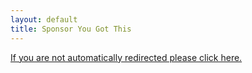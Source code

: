 ```yaml
---
layout: default
title: Sponsor You Got This
---
```



<a class="redirect" href="https://www.notion.so/underland/Sponsor-You-Got-This-2020-24eee05c1f38455da3d2435191efa570">If you are not automatically redirected please click here.</a>

<script>
window.location.replace("https://www.notion.so/underland/Sponsor-You-Got-This-2020-24eee05c1f38455da3d2435191efa570");
</script>
